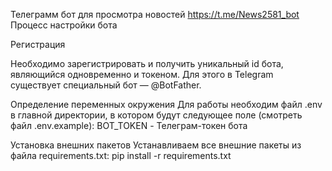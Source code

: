 Телеграмм бот для просмотра новостей https://t.me/News2581_bot
Процесс настройки бота 

Регистрация

Необходимо зарегистрировать и получить уникальный id бота, являющийся одновременно и токеном. Для этого в Telegram существует специальный бот — @BotFather.

Определение переменных окружения
Для работы необходим файл .env в главной директории, в котором будут следующее поле (смотреть файл .env.example):
BOT_TOKEN - Телеграм-токен бота

Установка внешних пакетов
Устанавливаем все внешние пакеты из файла requirements.txt:
pip install -r requirements.txt
